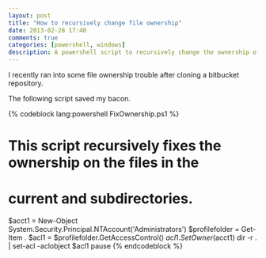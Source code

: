 ```yaml
---
layout: post
title: "How to recursively change file ownership"
date: 2013-02-28 17:40
comments: true
categories: [powershell, windows]
description: A powershell script to recursively change the ownership of files in the current and subdirectories.
---
```

I recently ran into some file ownership trouble after cloning a bitbucket repository. 

The following script saved my bacon.

{% codeblock lang:powershell FixOwnership.ps1 %}
# This script recursively fixes the ownership on the files in the 
# current and subdirectories.

$acct1 = New-Object System.Security.Principal.NTAccount('Administrators')
$profilefolder = Get-Item .
$acl1 = $profilefolder.GetAccessControl()
$acl1.SetOwner($acct1)
dir -r . | set-acl -aclobject $acl1
pause
{% endcodeblock %}